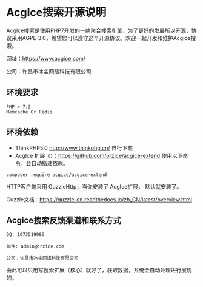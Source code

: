 # AcgIce搜索开源说明

AcgIce搜索是使用PHP7开发的一款聚合搜索引擎，为了更好的发展所以开源，协议采用AGPL-3.0，希望您可以遵守这个开源协议。欢迎一起开发和维护Acgice搜索。

网址：https://www.acgice.com/

公司：许昌市冰尘网络科技有限公司



## 环境要求

```
PHP > 7.3
Memcache Or Redis
```

## 环境依赖

- ThinkPHP5.0 http://www.thinkphp.cn/  自行下载
- AcgIce 扩展（）：https://github.com/orzice/acgice-extend  使用以下命令，会自动搭建依赖。

```
composer require acgice/acgice-extend
```



HTTP客户端采用 GuzzleHttp，当你安装了 AcgIce扩展， 默认就安装了。

Guzzle文档：https://guzzle-cn.readthedocs.io/zh_CN/latest/overview.html



## Acgice搜索反馈渠道和联系方式

```
QQ: 1073519986 

邮件: admin@orzice.com

公司：许昌市冰尘网络科技有限公司
```



由此可以只用写搜索扩展（核心）就好了，获取数据，系统会自动处理进行展现的。